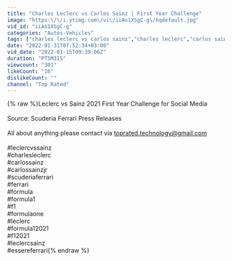 ```yaml
---
title: "Charles Leclerc vs Carlos Sainz | First Year Challenge"
image: "https:\/\/i.ytimg.com\/vi\/iiAn1XSgC-g\/hqdefault.jpg"
vid_id: "iiAn1XSgC-g"
categories: "Autos-Vehicles"
tags: ["charles leclerc vs carlos sainz","charles leclerc","carlos sainz jr"]
date: "2022-01-31T07:52:34+03:00"
vid_date: "2022-01-15T09:39:06Z"
duration: "PT5M31S"
viewcount: "301"
likeCount: "16"
dislikeCount: ""
channel: "Top Rated"
---
```

{% raw %}Leclerc vs Sainz 2021 First Year Challenge for Social Media<br /><br />Source: Scuderia Ferrari Press Releases<br /><br />All about anything please contact via toprated.technology@gmail.com<br /><br />#leclercvssainz<br />#charlesleclerc<br />#carlossainz<br />#carlossainzjr<br />#scuderiaferrari<br />#ferrari<br />#formula<br />#formula1<br />#f1<br />#formulaone<br />#leclerc<br />#formula12021<br />#f12021<br />#leclercsainz<br />#essereferrari{% endraw %}
